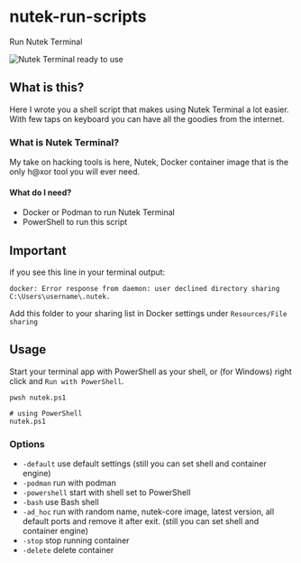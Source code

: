 # nutek-run-scripts
Run Nutek Terminal

![Nutek Terminal ready to use](https://storage.googleapis.com/neosb/static/nutek-terminal.png)

## What is this?

Here I wrote you a shell script that makes using Nutek Terminal a lot easier. With few taps on keyboard you can
have all the goodies from the internet.

### What is Nutek Terminal?

My take on hacking tools is here, Nutek, Docker container image that is the only h@xor tool you will ever need.

#### What do I need?

* Docker or Podman to run Nutek Terminal
* PowerShell to run this script

## Important

if you see this line in your terminal output:

```shel
docker: Error response from daemon: user declined directory sharing C:\Users\username\.nutek.
```

Add this folder to your sharing list in Docker settings under `Resources/File sharing`

## Usage

Start your terminal app with PowerShell as your shell, or (for Windows) right click and `Run with PowerShell`.

```shell
pwsh nutek.ps1
```

```shell
# using PowerShell
nutek.ps1
```

### Options

* `-default` use default settings (still you can set shell and container engine)
* `-podman` run with podman
* `-powershell` start with shell set to PowerShell
* `-bash` use Bash shell
* `-ad_hoc` run with random name, nutek-core image, latest version, all default ports and remove it after exit.
(still you can set shell and container engine)
* `-stop` stop running container
* `-delete` delete container
